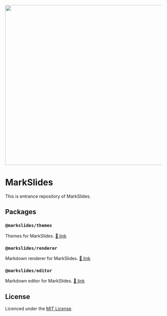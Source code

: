 <div align="center">
  <img src="https://raw.githubusercontent.com/markslides/markslides/main/apps/web/public/logo_github_readme.svg" width="512px" height="auto" />
</div>


# MarkSlides

This is entrance repository of MarkSlides.

## Packages
### `@markslides/themes`
Themes for MarkSlides.
[🔗 link](https://github.com/markslides/markslides/tree/main/packages/themes)

### `@markslides/renderer`
Markdown renderer for MarkSlides.
[🔗 link](https://github.com/markslides/markslides/tree/main/packages/renderer)

### `@markslides/editor`
Markdown editor for MarkSlides.
[🔗 link](https://github.com/markslides/markslides/tree/main/packages/editor)

## License

Licenced under the [MIT License](https://raw.githubusercontent.com/markslides/markslides/main/LICENSE).
